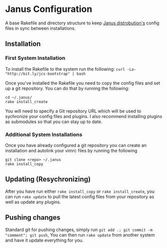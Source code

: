 # Janus Configuration

A base Rakefile and directory structure to keep [Janus distrobution's](https://github.com/carlhuda/janus) config files in
sync between installations. 

## Installation


### First System Installation

To install the Rakefile to the system run the following: `curl -Lo- "http://bit.ly/jcs-bootstrap" | bash`

Once you've installed the Rakefile you need to copy the config files and
set up a git repository. You can do that by running the following:

    cd ~/.janus/
    rake install_create

You will need to specify a Git repository URL which will be used to
sychronize your config files and plugins. I also recommend installing
plugins as submodules so that you can stay up to date.

### Additional System Installations

Once you have already configured a git repository you can create an
installation and autolink your vimrc files by running the following

    git clone <repo> ~/.janus
    rake install_copy


## Updating (Resychronizing)

After you have run either `rake install_copy` or `rake install_create`,
you can run `rake update` to pull the latest config files from your
repository as well as update any plugins.

## Pushing changes

Standard git for pushing changes, simply run `git add .; git commit -m "comment"; git push`,
You can then run `rake update` from another system and have it update
everything for you.

